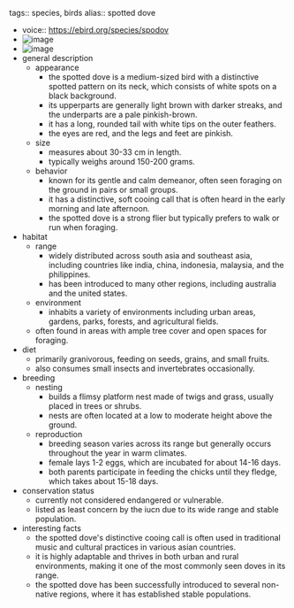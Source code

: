 tags:: species, birds
alias:: spotted dove

- voice:: https://ebird.org/species/spodov
- ![image](https://ipfs.io/ipfs/QmWGvAt22JfkifkLJWrKXxtJkQxYSqhBTZNyBioQHkAbPx)
- ![image](https://ipfs.io/ipfs/QmRCcVvcz5h4HEVNEZcyuU5touzWdBFjp91pes4ovshstU)
- general description
	- appearance
		- the spotted dove is a medium-sized bird with a distinctive spotted pattern on its neck, which consists of white spots on a black background.
		- its upperparts are generally light brown with darker streaks, and the underparts are a pale pinkish-brown.
		- it has a long, rounded tail with white tips on the outer feathers.
		- the eyes are red, and the legs and feet are pinkish.
	- size
		- measures about 30-33 cm in length.
		- typically weighs around 150-200 grams.
	- behavior
		- known for its gentle and calm demeanor, often seen foraging on the ground in pairs or small groups.
		- it has a distinctive, soft cooing call that is often heard in the early morning and late afternoon.
		- the spotted dove is a strong flier but typically prefers to walk or run when foraging.
- habitat
	- range
		- widely distributed across south asia and southeast asia, including countries like india, china, indonesia, malaysia, and the philippines.
		- has been introduced to many other regions, including australia and the united states.
	- environment
		- inhabits a variety of environments including urban areas, gardens, parks, forests, and agricultural fields.
	- often found in areas with ample tree cover and open spaces for foraging.
- diet
	- primarily granivorous, feeding on seeds, grains, and small fruits.
	- also consumes small insects and invertebrates occasionally.
- breeding
	- nesting
		- builds a flimsy platform nest made of twigs and grass, usually placed in trees or shrubs.
		- nests are often located at a low to moderate height above the ground.
	- reproduction
		- breeding season varies across its range but generally occurs throughout the year in warm climates.
		- female lays 1-2 eggs, which are incubated for about 14-16 days.
		- both parents participate in feeding the chicks until they fledge, which takes about 15-18 days.
- conservation status
	- currently not considered endangered or vulnerable.
	- listed as least concern by the iucn due to its wide range and stable population.
- interesting facts
	- the spotted dove's distinctive cooing call is often used in traditional music and cultural practices in various asian countries.
	- it is highly adaptable and thrives in both urban and rural environments, making it one of the most commonly seen doves in its range.
	- the spotted dove has been successfully introduced to several non-native regions, where it has established stable populations.